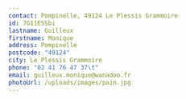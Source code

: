```yaml
---
contact: Pompinelle, 49124 Le Plessis Grammoire
id: 7G11ESSbi
lastname: Guilleux
firstname: Monique
address: Pompinelle
postcode: "49124"
city: Le Plessis Grammoire
phone: "02 41 76 47 37\t"
email: guilleux.monique@wanadoo.fr
photoUrl: /uploads/images/pain.jpg
---
```

